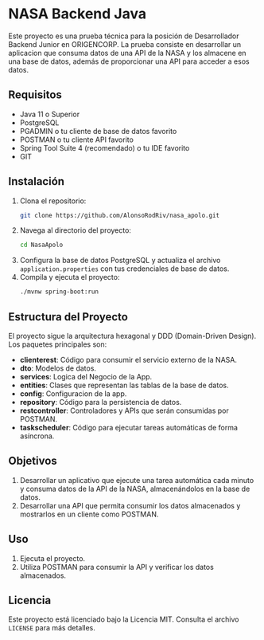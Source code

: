 # NASA Backend Java

Este proyecto es una prueba técnica para la posición de Desarrollador Backend Junior en ORIGENCORP. La prueba consiste en desarrollar un aplicacion que consuma datos de una API de la NASA y los almacene en una base de datos, además de proporcionar una API para acceder a esos datos.

## Requisitos

- Java 11 o Superior
- PostgreSQL
- PGADMIN o tu cliente de base de datos favorito
- POSTMAN o tu cliente API favorito
- Spring Tool Suite 4 (recomendado) o tu IDE favorito
- GIT

## Instalación

1. Clona el repositorio:
    ```bash
    git clone https://github.com/AlonsoRodRiv/nasa_apolo.git
    ```
2. Navega al directorio del proyecto:
    ```bash
    cd NasaApolo
    ```
3. Configura la base de datos PostgreSQL y actualiza el archivo `application.properties` con tus credenciales de base de datos.
4. Compila y ejecuta el proyecto:
    ```bash
    ./mvnw spring-boot:run
    ```

## Estructura del Proyecto

El proyecto sigue la arquitectura hexagonal y DDD (Domain-Driven Design). Los paquetes principales son:

- **clienterest**: Código para consumir el servicio externo de la NASA.
- **dto**: Modelos de datos.
- **services**: Logica del Negocio de la App.
- **entities**: Clases que representan las tablas de la base de datos.
- **config**: Configuracion de la app.
- **repository**: Código para la persistencia de datos.
- **restcontroller**: Controladores y APIs que serán consumidas por POSTMAN.
- **taskscheduler**: Código para ejecutar tareas automáticas de forma asíncrona.

## Objetivos

1. Desarrollar un aplicativo que ejecute una tarea automática cada minuto y consuma datos de la API de la NASA, almacenándolos en la base de datos.
2. Desarrollar una API que permita consumir los datos almacenados y mostrarlos en un cliente como POSTMAN.

## Uso

1. Ejecuta el proyecto.
2. Utiliza POSTMAN para consumir la API y verificar los datos almacenados.


## Licencia

Este proyecto está licenciado bajo la Licencia MIT. Consulta el archivo `LICENSE` para más detalles.

